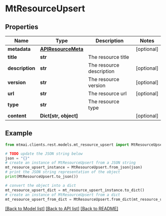 # MtResourceUpsert


## Properties

Name | Type | Description | Notes
------------ | ------------- | ------------- | -------------
**metadata** | [**APIResourceMeta**](APIResourceMeta.md) |  | [optional] 
**title** | **str** | The resource title | 
**description** | **str** | The resource description | [optional] 
**version** | **str** | The resource version | [optional] 
**url** | **str** | The resource url | [optional] 
**type** | **str** | The resource type | 
**content** | **Dict[str, object]** |  | [optional] 

## Example

```python
from mtmai.clients.rest.models.mt_resource_upsert import MtResourceUpsert

# TODO update the JSON string below
json = "{}"
# create an instance of MtResourceUpsert from a JSON string
mt_resource_upsert_instance = MtResourceUpsert.from_json(json)
# print the JSON string representation of the object
print(MtResourceUpsert.to_json())

# convert the object into a dict
mt_resource_upsert_dict = mt_resource_upsert_instance.to_dict()
# create an instance of MtResourceUpsert from a dict
mt_resource_upsert_from_dict = MtResourceUpsert.from_dict(mt_resource_upsert_dict)
```
[[Back to Model list]](../README.md#documentation-for-models) [[Back to API list]](../README.md#documentation-for-api-endpoints) [[Back to README]](../README.md)


